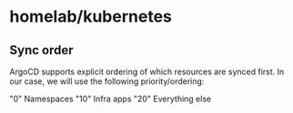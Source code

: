 # homelab/kubernetes


## Sync order

ArgoCD supports explicit ordering of which resources are synced first.
In our case, we will use the following priority/ordering:

   "0"  Namespaces
   "10" Infra apps
   "20" Everything else

